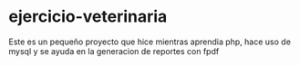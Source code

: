 # ejercicio-veterinaria
Este es un pequeño proyecto que hice mientras aprendia php, hace uso de mysql y se ayuda en la generacion de reportes con fpdf

